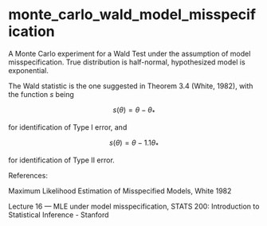 # monte_carlo_wald_model_misspecification
A Monte Carlo experiment for a Wald Test under the assumption of model misspecification. True distribution is half-normal, hypothesized model is exponential.

The Wald statistic is the one suggested in Theorem 3.4 (White, 1982), with the function $s$ being

$$
s(\theta) = \theta - \theta_*
$$

for identification of Type I error, and

$$
s(\theta) = \theta - 1.1\theta_*
$$

for identification of Type II error.

References:

Maximum Likelihood Estimation of Misspecified Models, White 1982

Lecture 16 — MLE under model misspecification, STATS 200: Introduction to Statistical Inference - Stanford
